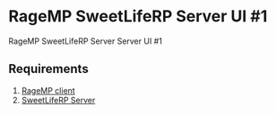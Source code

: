 # RageMP SweetLifeRP Server UI #1
RageMP SweetLifeRP Server Server UI #1

## Requirements
1. [RageMP client](https://rage.mp)
2. [SweetLifeRP Server](https://github.com/SweetLifeRP/server)